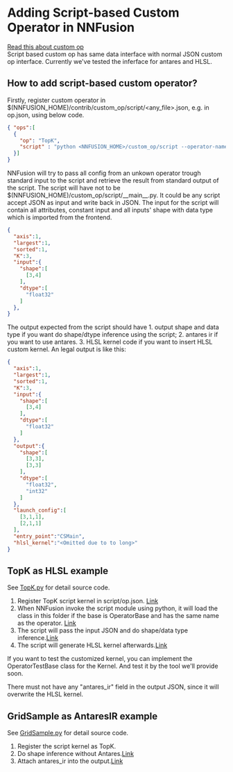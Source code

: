 # Adding Script-based Custom Operator in NNFusion
[Read this about custom op](https://github.com/microsoft/nnfusion/blob/master/src/contrib/custom_op/README.md)   
Script based custom op has same data interface with normal JSON custom op interface. Currently we've tested the inferface for antares and HLSL.

## How to add script-based custom operator?
Firstly, register custom operator in $(NNFUSION_HOME)/contrib/custom_op/script/<any_file>.json, e.g. in op.json, using below code.
```JSON
{ "ops":[
  {
    "op": "TopK",
    "script" : "python <NNFUSION_HOME>/custom_op/script --operator-name=\"<OP_NAME>\" --input-config=<OP_JSON>"
  }]
}
```
NNFusion will try to pass all config from an unkown operator trough standard input to the script and retrieve the result from standard output of the script.
The script will have not to be $(NNFUSION_HOME)/custom_op/script/\_\_main\_\_.py. It could be any script accept JSON as input and write back in JSON.
The input for the script will contain all attributes, constant input and all inputs' shape with data type which is imported from the frontend.
```JSON
{
  "axis":1,
  "largest":1,
  "sorted":1,
  "K":3,
  "input":{
    "shape":[
      [3,4]
    ],
    "dtype":[
      "float32"
    ]
  },
}
```
The output expected from the script should have 1. output shape and data type if you want do shape/dtype inference using the script; 2. antares ir if you want to use antares. 
3. HLSL kernel code if you want to insert HLSL custom kernel. An legal output is like this:
```JSON
{
  "axis":1,
  "largest":1,
  "sorted":1,
  "K":3,
  "input":{
    "shape":[
      [3,4]
    ],
    "dtype":[
      "float32"
    ]
  },
  "output":{
    "shape":[
      [3,3],
      [3,3]
    ],
    "dtype":[
      "float32",
      "int32"
    ]
  },
  "launch_config":[
    [3,1,1],
    [2,1,1]
  ],
  "entry_point":"CSMain",
  "hlsl_kernel":"<Omitted due to to long>"
}
```

## TopK as HLSL example

See [TopK.py](https://github.com/microsoft/nnfusion/blob/wenxh/topk_doc/src/contrib/custom_op/script/TopK.py) for detail source code.   
1. Register TopK script kernel  in script/op.json. [Link](https://github.com/microsoft/nnfusion/blob/bc2fbb17594e4b10552e7745c0c28222e4b0a8b8/src/contrib/custom_op/script/op.json#L8)
2. When NNFusion invoke the script module using python,  it will load the class in this folder if the base is OperatorBase and has the same name as the operator. [Link](https://github.com/microsoft/nnfusion/blob/bc2fbb17594e4b10552e7745c0c28222e4b0a8b8/src/contrib/custom_op/script/__operator__.py#L100)
3. The script will pass the input JSON and do shape/data type inference.[Link](https://github.com/microsoft/nnfusion/blob/bc2fbb17594e4b10552e7745c0c28222e4b0a8b8/src/contrib/custom_op/script/TopK.py#L109)
4. The script will generate HLSL kernel afterwards.[Link](https://github.com/microsoft/nnfusion/blob/bc2fbb17594e4b10552e7745c0c28222e4b0a8b8/src/contrib/custom_op/script/TopK.py#L52)


If you want to test the customized kernel, you can implement the OperatorTestBase class for the Kernel. And test it by the tool we'll provide soon.

There must not have any "antares_ir" field in the output JSON, since it will overwrite the HLSL kernel.

## GridSample as AntaresIR example
See [GridSample.py](https://github.com/microsoft/nnfusion/blob/master/src/contrib/custom_op/script/GridSample.py) for detail source code.
1. Register the script kernel as TopK.
2. Do shape inference without Antares.[Link](https://github.com/microsoft/nnfusion/blob/bc2fbb17594e4b10552e7745c0c28222e4b0a8b8/src/contrib/custom_op/script/GridSample.py#L32)
3. Attach antares_ir into the output.[Link](https://github.com/microsoft/nnfusion/blob/bc2fbb17594e4b10552e7745c0c28222e4b0a8b8/src/contrib/custom_op/script/GridSample.py#L12)
